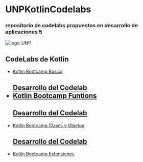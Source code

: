 # UNPKotlinCodelabs
<h3>repositorio de codelabs propuestos en desarrollo de aplicaciones 5</h3>


![logo_UNP](https://github.com/user-attachments/assets/72e2ba77-7379-4de0-89f6-f8c346d9b1f7)

<h2>CodeLabs de Kotlin</h2>

<ul>
  <li><a href="https://developer.android.com/codelabs/kotlin-bootcamp-basics">Kotlin Bootcamp Basics</a></li>
    <h2><a href="https://github.com/HaroldArguelloNic/UNPKotlinCodelabs/tree/main/CodeLab03">Desarrollo del Codelab</a></h2p>
  <li><a href="https://developer.android.com/codelabs/kotlin-bootcamp-functions#0">Kotlin Bootcamp Funtions</a> </li>
    <h2><a href="https://github.com/HaroldArguelloNic/UNPKotlinCodelabs/tree/main/CodeLab04">Desarrollo del Codelab</a></h2>
  <li><a href="https://developer.android.com/codelabs/kotlin-bootcamp-classes">Kotlin Bootcamp Clases y Objetos</a></li>
    <h2><a href="https://github.com/HaroldArguelloNic/UNPKotlinCodelabs/tree/main/CodeLab05">Desarrollo del Codelab</a></h2>
  <li><a href="https://codelabs.developers.google.com/codelabs/kotlin-bootcamp-extensions/">Kotlin Bootcamp Extensiones</a></li>
</ul>

